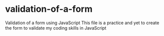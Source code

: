 # validation-of-a-form
Validation of a form using JavaScript
This file is a practice and yet to create the form to validate my coding skills in JavaScript

